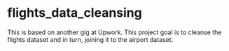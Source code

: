 # flights_data_cleansing
This is based on another gig at Upwork. This project goal is to cleanse the flights dataset and in turn, joining it to the airport dataset.
